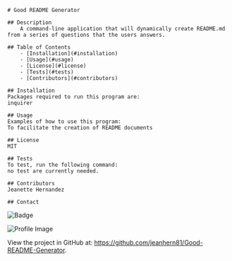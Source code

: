 
    # Good README Generator 
    
    ## Description
        A command-line application that will dynamically create README.md from a series of questions that the users answers.

    ## Table of Contents
        - [Installation](#installation)
        - [Usage](#usage)
        - [License](#license)
        - [Tests](#tests)
        - [Contributors](#contributors)

    ## Installation
    Packages required to run this program are: 
    inquirer
    
    ## Usage
    Examples of how to use this program: 
    To facilitate the creation of README documents

    ## License
    MIT

    ## Tests
    To test, run the following command:
    no test are currently needed.

    ## Contributors
    Jeanette Hernandez

    ## Contact
    
![Badge](https://img.shields.io/badge/Github-jeanhern81-4cbbb9) 
    
![Profile Image](https://github.com/jeanhern81.png?size=60)
    
View the project in GitHub at: https://github.com/jeanhern81/Good-README-Generator.